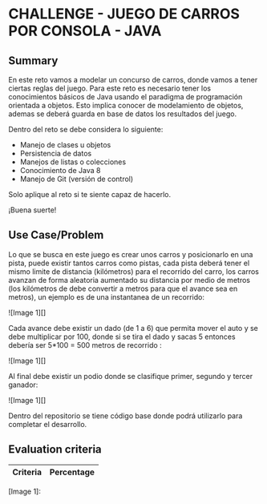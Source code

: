 # CHALLENGE - JUEGO DE CARROS POR CONSOLA - JAVA #

## Summary ##

En este reto vamos a modelar un concurso de carros, donde vamos a tener ciertas reglas del juego. Para este reto es necesario tener los conocimientos básicos de Java usando el paradigma de programación orientada a objetos. Esto implica conocer de modelamiento de objetos, ademas se deberá guarda en base de datos los resultados del juego.

  


Dentro del reto se debe considera lo siguiente:

 *  Manejo de clases u objetos
 *  Persistencia de datos
 *  Manejos de listas o colecciones
 *  Conocimiento de Java 8
 *  Manejo de Git (versión de control)

Solo aplique al reto si te siente capaz de hacerlo.

¡Buena suerte!

## Use Case/Problem ##

Lo que se busca en este juego es crear unos carros y posicionarlo en una pista, puede existir tantos carros como pistas, cada pista deberá tener el mismo limite de distancia (kilómetros) para el recorrido del carro, los carros avanzan de forma aleatoria aumentado su distancia por medio de metros (los kilómetros de debe convertir a metros para que el avance sea en metros), un ejemplo es de una instantanea de un recorrido:

  


![Image 1][]

Cada avance debe existir un dado (de 1 a 6) que permita mover el auto y se debe multiplicar por 100, donde si se tira el dado y sacas 5 entonces debería ser 5\*100 = 500 metros de recorrido :

  


![Image 1][]

  


Al final debe existir un podio donde se clasifique primer, segundo y tercer ganador:

![Image 1][]

Dentro del repositorio se tiene código base donde podrá utilizarlo para completar el desarrollo.

  


## Evaluation criteria ##

| Criteria | Percentage |
| -------- | ---------- |


[Image 1]: 